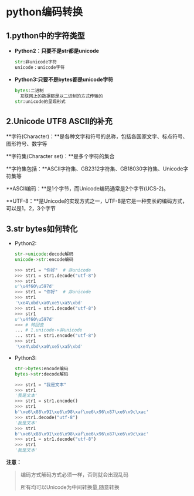# python编码转换

## 1.python中的字符类型

* **Python2：只要不是str都是unicode**

    ```python
    str:非unicode字符
    unicode：unicode字符
    ```

* **Python3:只要不是bytes都是unicode字符**

    ```python
    bytes:二进制
      互联网上的数据都是以二进制的方式传输的
    str:unicode的呈现形式
    ```

    

## 2.Unicode UTF8 ASCII的补充

**字符(Character)：**是各种文字和符号的总称，包括各国家文字、标点符号、图形符号、数字等

**字符集(Character set)：**是多个字符的集合

**字符集包括：**ASCII字符集、GB2312字符集、GB18030字符集、Unicode字符集等

**ASCII编码：**是1个字节，而Unicode编码通常是2个字节(UCS-2)。

**UTF-8：**是Unicode的实现方式之一，UTF-8是它是一种变长的编码方式，可以是1，2，3个字节



## 3.**str bytes如何转化**

* Python2:

    ```python
    str->unicode:decode解码
    unicode->str:encode编码
    ```

    ```python
    >>> str1 = "你好"  # 非unicode
    >>> str1 = str1.decode("utf-8")
    >>> str1
    u'\u4f60\u597d'
    >>> str1 = "你好"  # 非unicode
    >>> str1
    '\xe4\xbd\xa0\xe5\xa5\xbd'
    >>> str1 = str1.decode("utf-8")
    >>> str1
    u'\u4f60\u597d'
    >>> # 转回去
    ... # 1.unicode->非unicode
    ... str1 = str1.encode("utf-8")
    >>> str1
    '\xe4\xbd\xa0\xe5\xa5\xbd'
    
    ```

* Python3:

    ```python
    str->bytes:encode编码
    bytes->str:decode解码
    ```

    ```python
    >>> str1 = "我是文本"
    >>> str1
    '我是文本'
    >>> str1 = str1.encode()
    >>> str1
    b'\xe6\x88\x91\xe6\x98\xaf\xe6\x96\x87\xe6\x9c\xac'
    >>> str1.decode("utf-8")
    '我是文本'
    >>> str1
    b'\xe6\x88\x91\xe6\x98\xaf\xe6\x96\x87\xe6\x9c\xac'
    >>> str1 = str1.decode("utf-8")
    >>> str1
    '我是文本'
    ```

**注意：**

> 编码方式解码方式必须一样，否则就会出现乱码
>
> 所有均可以Unicode为中间转换量,随意转换